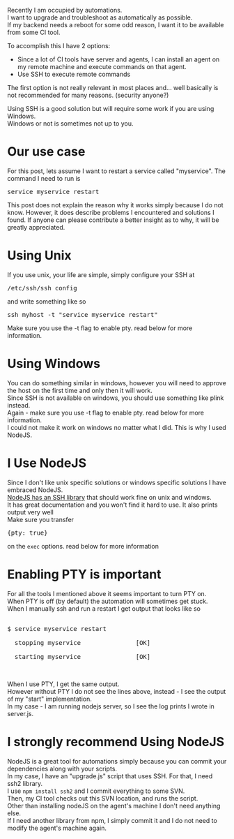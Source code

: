 <div class="mograblog">

Recently I am occupied by automations.  
I want to upgrade and troubleshoot as automatically as possible.  
If my backend needs a reboot for some odd reason, I want it to be available from some CI tool.  

To accomplish this I have 2 options:

*   Since a lot of CI tools have server and agents, I can install an agent on my remote machine and execute commands on that agent.
*   Use SSH to execute remote commands

The first option is not really relevant in most places and... well basically is not recommended for many reasons. (security anyone?)

Using SSH is a good solution but will require some work if you are using Windows.  
Windows or not is sometimes not up to you.  

# Our use case

For this post, lets assume I want to restart a service called "myservice". The command I need to run is

<pre>service myservice restart</pre>

<div class="warning">This post does not explain the reason why it works simply because I do not know.  
However, it does describe problems I encountered and solutions I found.  
If anyone can please contribute a better insight as to why, it will be greatly appreciated.  
</div>

# Using Unix

If you use unix, your life are simple, simply configure your SSH at

<pre>/etc/ssh/ssh_config</pre>

and write something like so

<pre>ssh myhost -t "service myservice restart"</pre>

Make sure you use the -t flag to enable pty. read below for more information.

# Using Windows

You can do something similar in windows, however you will need to approve the host on the first time and only then it will work.  
Since SSH is not available on windows, you should use something like plink instead.  
Again - make sure you use -t flag to enable pty. read below for more information.  
I could not make it work on windows no matter what I did. This is why I used NodeJS.  

# I Use NodeJS

Since I don't like unix specific solutions or windows specific solutions I have embraced NodeJS.  
[NodeJS has an SSH library](https://github.com/mscdex/ssh2 "NodeJS SSH Library") that should work fine on unix and windows.  
It has great documentation and you won't find it hard to use. It also prints output very well  
Make sure you transfer

<pre>{pty: true}</pre>

on the `exec` options. read below for more information

# Enabling PTY is important

For all the tools I mentioned above it seems important to turn PTY on.  
When PTY is off (by default) the automation will sometimes get stuck.  
When I manually ssh and run a restart I get output that looks like so

<pre>  
$ service myservice restart  

  stopping myservice               [OK]  

  starting myservice               [OK]  

  </pre>

When I use PTY, I get the same output.  
However without PTY I do not see the lines above, instead - I see the output of my "start" implementation.  
In my case - I am running nodejs server, so I see the log prints I wrote in server.js.

# I strongly recommend Using NodeJS

NodeJS is a great tool for automations simply because you can commit your dependencies along with your scripts.  
In my case, I have an "upgrade.js" script that uses SSH. For that, I need ssh2 library.  
I use `npm install ssh2` and I commit everything to some SVN.  
Then, my CI tool checks out this SVN location, and runs the script.  
Other than installing nodeJS on the agent's machine I don't need anything else.  
If I need another library from npm, I simply commit it and I do not need to modify the agent's machine again.

</div>